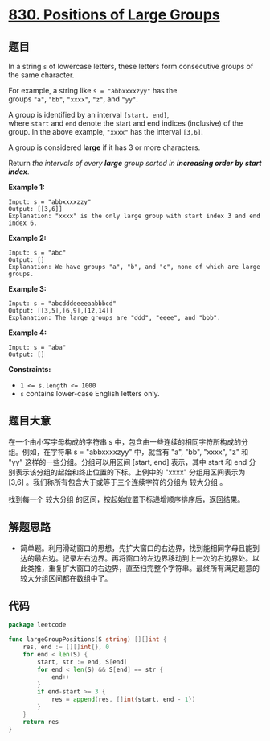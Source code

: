 # [830. Positions of Large Groups](https://leetcode.com/problems/positions-of-large-groups/)


## 题目

In a string `s` of lowercase letters, these letters form consecutive groups of the same character.

For example, a string like `s = "abbxxxxzyy"` has the groups `"a"`, `"bb"`, `"xxxx"`, `"z"`, and `"yy"`.

A group is identified by an interval `[start, end]`, where `start` and `end` denote the start and end indices (inclusive) of the group. In the above example, `"xxxx"` has the interval `[3,6]`.

A group is considered **large** if it has 3 or more characters.

Return *the intervals of every **large** group sorted in **increasing order by start index***.

**Example 1:**

```
Input: s = "abbxxxxzzy"
Output: [[3,6]]
Explanation: "xxxx" is the only large group with start index 3 and end index 6.
```

**Example 2:**

```
Input: s = "abc"
Output: []
Explanation: We have groups "a", "b", and "c", none of which are large groups.
```

**Example 3:**

```
Input: s = "abcdddeeeeaabbbcd"
Output: [[3,5],[6,9],[12,14]]
Explanation: The large groups are "ddd", "eeee", and "bbb".
```

**Example 4:**

```
Input: s = "aba"
Output: []
```

**Constraints:**

- `1 <= s.length <= 1000`
- `s` contains lower-case English letters only.

## 题目大意

在一个由小写字母构成的字符串 s 中，包含由一些连续的相同字符所构成的分组。例如，在字符串 s = "abbxxxxzyy" 中，就含有 "a", "bb", "xxxx", "z" 和 "yy" 这样的一些分组。分组可以用区间 [start, end] 表示，其中 start 和 end 分别表示该分组的起始和终止位置的下标。上例中的 "xxxx" 分组用区间表示为 [3,6] 。我们称所有包含大于或等于三个连续字符的分组为 较大分组 。

找到每一个 较大分组 的区间，按起始位置下标递增顺序排序后，返回结果。

## 解题思路

- 简单题。利用滑动窗口的思想，先扩大窗口的右边界，找到能相同字母且能到达的最右边。记录左右边界。再将窗口的左边界移动到上一次的右边界处。以此类推，重复扩大窗口的右边界，直至扫完整个字符串。最终所有满足题意的较大分组区间都在数组中了。

## 代码

```go
package leetcode

func largeGroupPositions(S string) [][]int {
	res, end := [][]int{}, 0
	for end < len(S) {
		start, str := end, S[end]
		for end < len(S) && S[end] == str {
			end++
		}
		if end-start >= 3 {
			res = append(res, []int{start, end - 1})
		}
	}
	return res
}
```